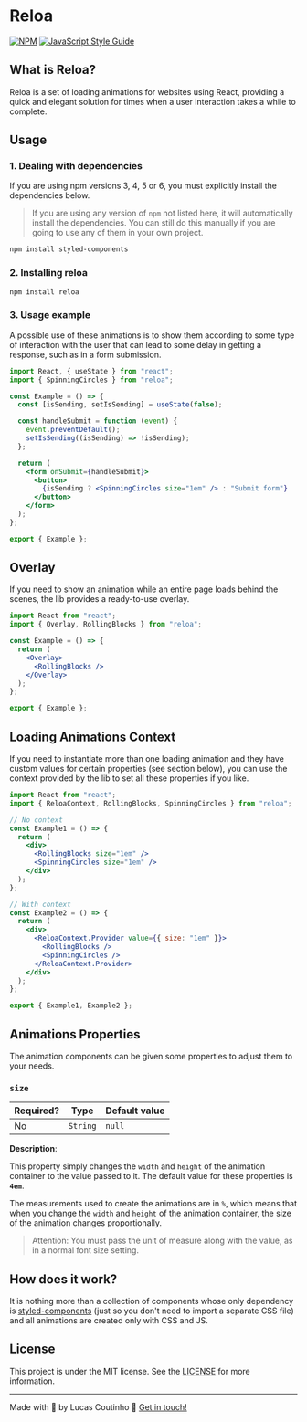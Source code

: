 # Reloa

[![NPM](https://img.shields.io/npm/v/reloa.svg)](https://www.npmjs.com/package/reloa) [![JavaScript Style Guide](https://img.shields.io/badge/code_style-standard-brightgreen.svg)](https://standardjs.com)

## What is Reloa?

Reloa is a set of loading animations for websites using React, providing a quick and elegant solution for times when a user interaction takes a while to complete.

## Usage

### 1. Dealing with dependencies

If you are using npm versions 3, 4, 5 or 6, you must explicitly install the dependencies below.

>  If you are using any version of `npm` not listed here, it will automatically install the dependencies. You can still do this manually if you are going to use any of them in your own project.

```bash
npm install styled-components
```

### 2. Installing reloa

```bash
npm install reloa
```

### 3. Usage example

A possible use of these animations is to show them according to some type of interaction with the user that can lead to some delay in getting a response, such as in a form submission.

```jsx
import React, { useState } from "react";
import { SpinningCircles } from "reloa";

const Example = () => {
  const [isSending, setIsSending] = useState(false);

  const handleSubmit = function (event) {
    event.preventDefault();
    setIsSending((isSending) => !isSending);
  };

  return (
    <form onSubmit={handleSubmit}>
      <button>
        {isSending ? <SpinningCircles size="1em" /> : "Submit form"}
      </button>
    </form>
  );
};

export { Example };
```

## Overlay

If you need to show an animation while an entire page loads behind the scenes, the lib provides a ready-to-use overlay.

```jsx
import React from "react";
import { Overlay, RollingBlocks } from "reloa";

const Example = () => {
  return (
    <Overlay>
      <RollingBlocks />
    </Overlay>
  );
};

export { Example };
```

## Loading Animations Context

If you need to instantiate more than one loading animation and they have custom values for certain properties (see section below), you can use the context provided by the lib to set all these properties if you like.

```jsx
import React from "react";
import { ReloaContext, RollingBlocks, SpinningCircles } from "reloa";

// No context
const Example1 = () => {
  return (
    <div>
      <RollingBlocks size="1em" />
      <SpinningCircles size="1em" />
    </div>
  );
};

// With context
const Example2 = () => {
  return (
    <div>
      <ReloaContext.Provider value={{ size: "1em" }}>
        <RollingBlocks />
        <SpinningCircles />
      </ReloaContext.Provider>
    </div>
  );
};

export { Example1, Example2 };
```

## Animations Properties

The animation components can be given some properties to adjust them to your needs.

### `size`

| Required? | Type     | Default value |
| --------- | -------- | ------------- |
| No        | `String` | `null`        |

**Description**:

This property simply changes the `width` and `height` of the animation container to the value passed to it. The default value for these properties is **`4em`**.

The measurements used to create the animations are in `%`, which means that when you change the `width` and `height` of the animation container, the size of the animation changes proportionally.

> Attention: You must pass the unit of measure along with the value, as in a normal font size setting.

## How does it work?

It is nothing more than a collection of components whose only dependency is [styled-components](https://styled-components.com) (just so you don't need to import a separate CSS file) and all animations are created only with CSS and JS.

## License

This project is under the MIT license. See the [LICENSE](LICENSE) for more information.

---

Made with :purple_heart: by Lucas Coutinho :wave: [Get in touch!](https://github.com/lucasmc64)
